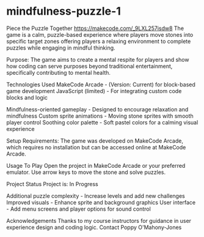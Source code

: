 # mindfulness-puzzle-1
Piece the Puzzle Together
https://makecode.com/_9LXL257isdw8
The game is a calm, puzzle-based experience where players move stones into specific target zones offering players a relaxing environment to complete puzzles while engaging in mindful thinking.

Purpose: The game aims to create a mental respite for players and show how coding can serve purposes beyond traditional entertainment, specifically contributing to mental health.

Technologies Used
MakeCode Arcade - (Version: Current) for block-based game development
JavaScript (limited) - For integrating custom code blocks and logic

Mindfulness-oriented gameplay - Designed to encourage relaxation and mindfulness
Custom sprite animations - Moving stone sprites with smooth player control
Soothing color palette - Soft pastel colors for a calming visual experience


Setup
Requirements: The game was developed on MakeCode Arcade, which requires no installation but can be accessed online at MakeCode Arcade.


Usage
To Play
Open the project in MakeCode Arcade or your preferred emulator.
Use arrow keys to move the stone and solve puzzles.


Project Status
Project is: In Progress


Additional puzzle complexity - Increase levels and add new challenges
Improved visuals - Enhance sprite and background graphics
User interface - Add menu screens and player options for sound control

Acknowledgements
Thanks to my course instructors for guidance in user experience design and coding logic.
Contact
Poppy O'Mahony-Jones


